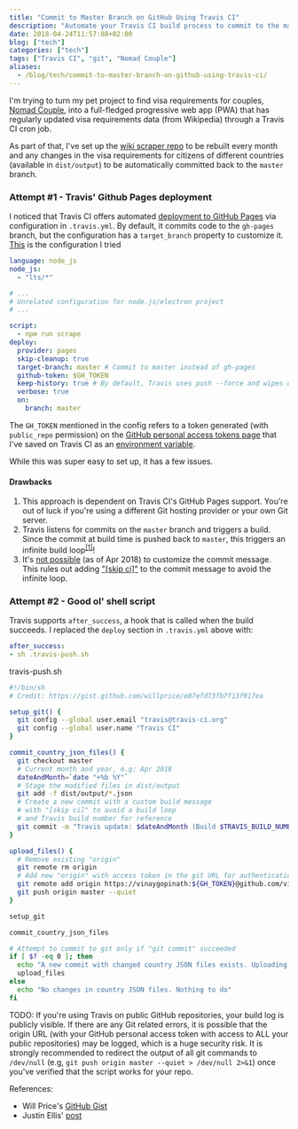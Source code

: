 ```yaml
---
title: "Commit to Master Branch on GitHub Using Travis CI"
description: "Automate your Travis CI build process to commit to the master branch of your repo on Git/GitHub"
date: 2018-04-24T11:57:08+02:00
blog: ["tech"]
categories: ["tech"]
tags: ["Travis CI", "git", "Nomad Couple"]
aliases:
  - /blog/tech/commit-to-master-branch-on-github-using-travis-ci/
---
```


I'm trying to turn my pet project to find visa requirements for couples, [Nomad Couple](https://nomadcouple.vinaygopinath.me), into a full-fledged progressive web app (PWA) that has regularly updated visa requirements data (from Wikipedia) through a Travis CI cron job.

As part of that, I've set up the [wiki scraper repo](https://github.com/vinaygopinath/visa-req-wiki-scraper) to be rebuilt every month and any changes in the visa requirements for citizens of different countries (available in `dist/output`) to be automatically committed back to the `master` branch.

### Attempt #1 - Travis' Github Pages deployment

I noticed that Travis CI offers automated [deployment to GitHub Pages](https://docs.travis-ci.com/user/deployment/pages/) via configuration in `.travis.yml`. By default, it commits code to the `gh-pages` branch, but the configuration has a `target_branch` property to customize it. [This](https://github.com/vinaygopinath/visa-req-wiki-scraper/blob/698b7617bbc4ba2382efe57f263c428a5a685c87/.travis.yml) is the configuration I tried

```yaml
language: node_js
node_js:
  - "lts/*"

# ...
# Unrelated configuration for node.js/electron project
# ...

script:
  - npm run scrape
deploy:
  provider: pages
  skip-cleanup: true
  target-branch: master # Commit to master instead of gh-pages
  github-token: $GH_TOKEN
  keep-history: true # By default, Travis uses push --force and wipes out commit history
  verbose: true
  on:
    branch: master
```

The `GH_TOKEN` mentioned in the config refers to a token generated (with `public_repo` permission) on the [GitHub personal access tokens page](https://github.com/settings/tokens) that I've saved on Travis CI as an [environment variable](https://docs.travis-ci.com/user/environment-variables#Defining-Variables-in-Repository-Settings).

While this was super easy to set up, it has a few issues.

#### Drawbacks

1. This approach is dependent on Travis CI's GitHub Pages support. You're out of luck if you're using a different Git hosting provider or your own Git server.
2. Travis listens for commits on the `master` branch and triggers a build. Since the commit at build time is pushed back to `master`, this triggers an infinite build loop<sup>[[1]](https://github.com/travis-ci/travis-ci/issues/9329)</sup>!
3. It's [not possible](https://github.com/travis-ci/travis-ci/issues/9287) (as of Apr 2018) to customize the commit message. This rules out adding ["[skip ci]"](https://docs.travis-ci.com/user/customizing-the-build#Skipping-a-build) to the commit message to avoid the infinite loop.

### Attempt #2 - Good ol' shell script

Travis supports `after_success`, a hook that is called when the build succeeds. I replaced the `deploy` section in `.travis.yml` above with:

```yaml
after_success:
- sh .travis-push.sh
```

travis-push.sh
```bash
#!/bin/sh
# Credit: https://gist.github.com/willprice/e07efd73fb7f13f917ea

setup_git() {
  git config --global user.email "travis@travis-ci.org"
  git config --global user.name "Travis CI"
}

commit_country_json_files() {
  git checkout master
  # Current month and year, e.g: Apr 2018
  dateAndMonth=`date "+%b %Y"`
  # Stage the modified files in dist/output
  git add -f dist/output/*.json
  # Create a new commit with a custom build message
  # with "[skip ci]" to avoid a build loop
  # and Travis build number for reference
  git commit -m "Travis update: $dateAndMonth (Build $TRAVIS_BUILD_NUMBER)" -m "[skip ci]"
}

upload_files() {
  # Remove existing "origin"
  git remote rm origin
  # Add new "origin" with access token in the git URL for authentication
  git remote add origin https://vinaygopinath:${GH_TOKEN}@github.com/vinaygopinath/visa-req-wiki-scraper.git > /dev/null 2>&1
  git push origin master --quiet
}

setup_git

commit_country_json_files

# Attempt to commit to git only if "git commit" succeeded
if [ $? -eq 0 ]; then
  echo "A new commit with changed country JSON files exists. Uploading to GitHub"
  upload_files
else
  echo "No changes in country JSON files. Nothing to do"
fi
```

TODO: If you're using Travis on public GitHub repositories, your build log is publicly visible. If there are any Git related errors, it is possible that the origin URL (with your GitHub personal access token with access to ALL your public repositories) may be logged, which is a huge security risk. It is strongly recommended to redirect the output of all git commands to `/dev/null` (e.g, `git push origin master --quiet > /dev/null 2>&1`) once you've verified that the script works for your repo.

References:

* Will Price's [GitHub Gist](https://gist.github.com/willprice/e07efd73fb7f13f917ea)
* Justin Ellis' [post](https://jellis18.github.io/post/2017-12-03-continuous-integration-hugo/)